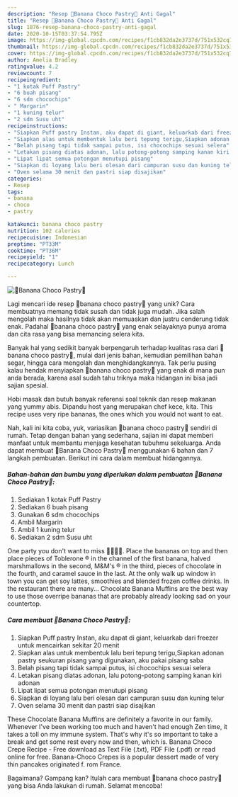 ```yaml
---
description: "Resep 🍌Banana Choco Pastry🍫 Anti Gagal"
title: "Resep 🍌Banana Choco Pastry🍫 Anti Gagal"
slug: 1876-resep-banana-choco-pastry-anti-gagal
date: 2020-10-15T03:37:54.795Z
image: https://img-global.cpcdn.com/recipes/f1cb832da2e3737d/751x532cq70/🍌banana-choco-pastry🍫-foto-resep-utama.jpg
thumbnail: https://img-global.cpcdn.com/recipes/f1cb832da2e3737d/751x532cq70/🍌banana-choco-pastry🍫-foto-resep-utama.jpg
cover: https://img-global.cpcdn.com/recipes/f1cb832da2e3737d/751x532cq70/🍌banana-choco-pastry🍫-foto-resep-utama.jpg
author: Amelia Bradley
ratingvalue: 4.2
reviewcount: 7
recipeingredient:
- "1 kotak Puff Pastry"
- "6 buah pisang"
- "6 sdm chocochips"
- " Margarin"
- "1 kuning telur"
- "2 sdm Susu uht"
recipeinstructions:
- "Siapkan Puff pastry Instan, aku dapat di giant, keluarkab dari freezer untuk mencairkan sekitar 20 menit"
- "Siapkan alas untuk membentuk lalu beri tepung terigu,Siapkan adonan pastry seukuran pisang yang digunakan, aku pakai pisang saba"
- "Belah pisang tapi tidak sampai putus, isi chocochips sesuai selera"
- "Letakan pisang diatas adonan, lalu potong-potong samping kanan kiri adonan"
- "Lipat lipat semua potongan menutupi pisang"
- "Siapkan di loyang lalu beri olesan dari campuran susu dan kuning telur"
- "Oven selama 30 menit dan pastri siap disajikan"
categories:
- Resep
tags:
- banana
- choco
- pastry

katakunci: banana choco pastry 
nutrition: 102 calories
recipecuisine: Indonesian
preptime: "PT33M"
cooktime: "PT36M"
recipeyield: "1"
recipecategory: Lunch

---
```



![🍌Banana Choco Pastry🍫](https://img-global.cpcdn.com/recipes/f1cb832da2e3737d/751x532cq70/🍌banana-choco-pastry🍫-foto-resep-utama.jpg)

Lagi mencari ide resep 🍌banana choco pastry🍫 yang unik? Cara membuatnya memang tidak susah dan tidak juga mudah. Jika salah mengolah maka hasilnya tidak akan memuaskan dan justru cenderung tidak enak. Padahal 🍌banana choco pastry🍫 yang enak selayaknya punya aroma dan cita rasa yang bisa memancing selera kita.

Banyak hal yang sedikit banyak berpengaruh terhadap kualitas rasa dari 🍌banana choco pastry🍫, mulai dari jenis bahan, kemudian pemilihan bahan segar, hingga cara mengolah dan menghidangkannya. Tak perlu pusing kalau hendak menyiapkan 🍌banana choco pastry🍫 yang enak di mana pun anda berada, karena asal sudah tahu triknya maka hidangan ini bisa jadi sajian spesial.

Hobi masak dan butuh banyak referensi soal teknik dan resep makanan yang yummy abis. Dipandu host yang merupakan chef kece, kita. This recipe uses very ripe bananas, the ones which you would not want to eat.


Nah, kali ini kita coba, yuk, variasikan 🍌banana choco pastry🍫 sendiri di rumah. Tetap dengan bahan yang sederhana, sajian ini dapat memberi manfaat untuk membantu menjaga kesehatan tubuhmu sekeluarga. Anda dapat membuat 🍌Banana Choco Pastry🍫 menggunakan 6 bahan dan 7 langkah pembuatan. Berikut ini cara dalam membuat hidangannya.

<!--inarticleads1-->

##### Bahan-bahan dan bumbu yang diperlukan dalam pembuatan 🍌Banana Choco Pastry🍫:

1. Sediakan 1 kotak Puff Pastry
1. Sediakan 6 buah pisang
1. Gunakan 6 sdm chocochips
1. Ambil  Margarin
1. Ambil 1 kuning telur
1. Sediakan 2 sdm Susu uht


One party you don&#39;t want to miss 😬🍌🍫🎉. Place the bananas on top and then place pieces of Toblerone ® in the channel of the first banana, halved marshmallows in the second, M&amp;M&#39;s ® in the third, pieces of chocolate in the fourth, and caramel sauce in the last. At the only walk up window in town you can get soy lattes, smoothies and blended frozen coffee drinks. In the restaurant there are many… Chocolate Banana Muffins are the best way to use those overripe bananas that are probably already looking sad on your countertop. 

<!--inarticleads2-->

##### Cara membuat 🍌Banana Choco Pastry🍫:

1. Siapkan Puff pastry Instan, aku dapat di giant, keluarkab dari freezer untuk mencairkan sekitar 20 menit
1. Siapkan alas untuk membentuk lalu beri tepung terigu,Siapkan adonan pastry seukuran pisang yang digunakan, aku pakai pisang saba
1. Belah pisang tapi tidak sampai putus, isi chocochips sesuai selera
1. Letakan pisang diatas adonan, lalu potong-potong samping kanan kiri adonan
1. Lipat lipat semua potongan menutupi pisang
1. Siapkan di loyang lalu beri olesan dari campuran susu dan kuning telur
1. Oven selama 30 menit dan pastri siap disajikan


These Chocolate Banana Muffins are definitely a favorite in our family. Whenever I&#39;ve been working too much and haven&#39;t had enough Zen time, it takes a toll on my immune system. That&#39;s why it&#39;s so important to take a break and get some rest every now and then, which is. Banana Choco Crepe Recipe - Free download as Text File (.txt), PDF File (.pdf) or read online for free. Banana-Choco Crepes is a popular dessert made of very thin pancakes originated f. rom France. 

Bagaimana? Gampang kan? Itulah cara membuat 🍌banana choco pastry🍫 yang bisa Anda lakukan di rumah. Selamat mencoba!

